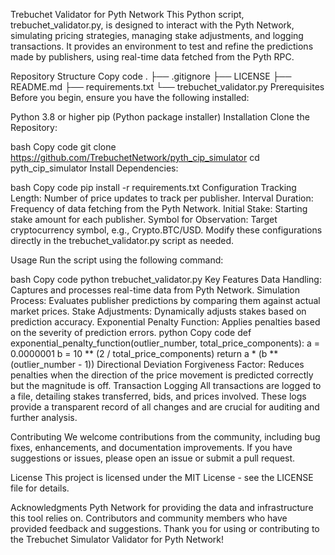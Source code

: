 Trebuchet Validator for Pyth Network
This Python script, trebuchet_validator.py, is designed to interact with the Pyth Network, simulating pricing strategies, managing stake adjustments, and logging transactions. It provides an environment to test and refine the predictions made by publishers, using real-time data fetched from the Pyth RPC.

Repository Structure
Copy code
.
├── .gitignore
├── LICENSE
├── README.md
├── requirements.txt
└── trebuchet_validator.py
Prerequisites
Before you begin, ensure you have the following installed:

Python 3.8 or higher
pip (Python package installer)
Installation
Clone the Repository:

bash
Copy code
git clone https://github.com/TrebuchetNetwork/pyth_cip_simulator
cd pyth_cip_simulator
Install Dependencies:

bash
Copy code
pip install -r requirements.txt
Configuration
Tracking Length: Number of price updates to track per publisher.
Interval Duration: Frequency of data fetching from the Pyth Network.
Initial Stake: Starting stake amount for each publisher.
Symbol for Observation: Target cryptocurrency symbol, e.g., Crypto.BTC/USD.
Modify these configurations directly in the trebuchet_validator.py script as needed.

Usage
Run the script using the following command:

bash
Copy code
python trebuchet_validator.py
Key Features
Data Handling: Captures and processes real-time data from Pyth Network.
Simulation Process: Evaluates publisher predictions by comparing them against actual market prices.
Stake Adjustments: Dynamically adjusts stakes based on prediction accuracy.
Exponential Penalty Function: Applies penalties based on the severity of prediction errors.
python
Copy code
def exponential_penalty_function(outlier_number, total_price_components):
    a = 0.0000001
    b = 10 ** (2 / total_price_components)
    return a * (b ** (outlier_number - 1))
Directional Deviation Forgiveness Factor: Reduces penalties when the direction of the price movement is predicted correctly but the magnitude is off.
Transaction Logging
All transactions are logged to a file, detailing stakes transferred, bids, and prices involved. These logs provide a transparent record of all changes and are crucial for auditing and further analysis.

Contributing
We welcome contributions from the community, including bug fixes, enhancements, and documentation improvements. If you have suggestions or issues, please open an issue or submit a pull request.

License
This project is licensed under the MIT License - see the LICENSE file for details.

Acknowledgments
Pyth Network for providing the data and infrastructure this tool relies on.
Contributors and community members who have provided feedback and suggestions.
Thank you for using or contributing to the Trebuchet Simulator Validator for Pyth Network!
